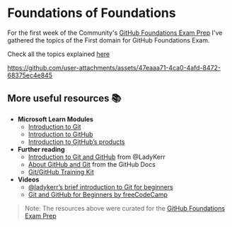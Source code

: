 # Foundations of Foundations

For the first week of the Community's [GitHub Foundations Exam Prep](https://github.com/orgs/community/discussions/155153) I've gathered the topics of the First domain for GitHub Foundations Exam.

Check all the topics explained [here](https://github.com/salgado2004/github_foundations_exam_prep/tree/main/foundations_of_foundations/git_and_github_basics.md)

https://github.com/user-attachments/assets/47eaaa71-4ca0-4afd-8472-68375ec4e845

## More useful resources 📚

- **Microsoft Learn Modules**
   - [Introduction to Git](https://learn.microsoft.com/en-us/training/modules/intro-to-git/?ns-enrollment-type=Collection&ns-enrollment-id=o1njfe825p602p)
   - [Introduction to GitHub](https://learn.microsoft.com/en-us/training/modules/introduction-to-github/?ns-enrollment-type=Collection&ns-enrollment-id=o1njfe825p602p)
   - [Introduction to GitHub’s products](https://learn.microsoft.com/en-us/training/modules/github-introduction-products/?ns-enrollment-type=Collection&ns-enrollment-id=o1njfe825p602p)
- **Further reading**
   - [Introduction to Git and GitHub](https://github.com/LadyKerr/github-certification-guide/blob/main/study-guides/gh-foundations.md#domain-1-introduction-to-git-and-github) from @LadyKerr
   - [About GitHub and Git]() from the GitHub Docs
   - [Git/GitHub Training Kit](https://docs.github.com/en/get-started/start-your-journey/about-github-and-git)
- **Videos**
   - [@ladykerr’s brief introduction to Git for beginners](https://www.youtube.com/watch?v=r8jQ9hVA2qs)
   - [Git and GitHub for Beginners by freeCodeCamp](https://www.youtube.com/watch?v=RGOj5yH7evk)

 > Note: The resources above were curated for the [GitHub Foundations Exam Prep](https://github.com/orgs/community/discussions/155153)

